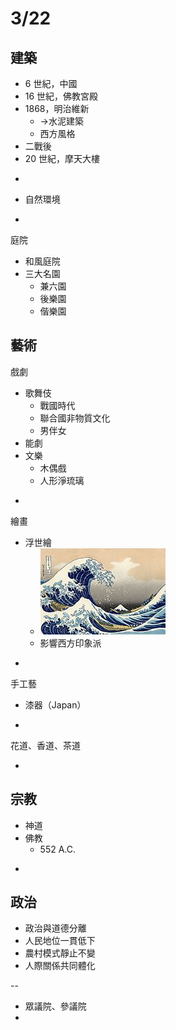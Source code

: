 # 3/22

## 建築

* 6 世紀，中國
* 16 世紀，佛教宮殿
* 1868，明治維新
  * -&gt;水泥建築 
  * 西方風格
* 二戰後
* 20 世紀，摩天大樓

-

* 自然環境

-

庭院

* 和風庭院
* 三大名園
  * 兼六園
  * 後樂園
  * 偕樂園

## 藝術

戲劇

* 歌舞伎
  * 戰國時代
  * 聯合國非物質文化
  * 男伴女
* 能劇
* 文樂
  * 木偶戲
  * 人形淨琉璃

-

繪畫

* 浮世繪
  * ![](../.gitbook/assets/okina.png)
  * 影響西方印象派

-

手工藝

* 漆器（Japan）

-

花道、香道、茶道

-

## 宗教

* 神道
* 佛教
  * 552 A.C. 

-

## 政治

* 政治與道德分離
* 人民地位一貫低下
* 農村模式靜止不變
* 人際關係共同體化

--

* 眾議院、參議院
* 
